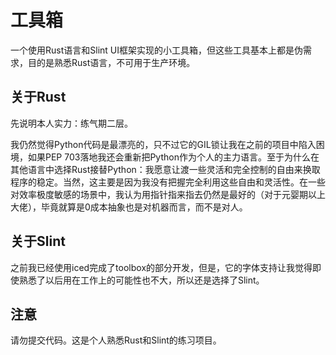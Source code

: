 # 工具箱

一个使用Rust语言和Slint UI框架实现的小工具箱，但这些工具基本上都是伪需求，目的是熟悉Rust语言，不可用于生产环境。

## 关于Rust

先说明本人实力：练气期二层。

我仍然觉得Python代码是最漂亮的，只不过它的GIL锁让我在之前的项目中陷入困境，如果PEP 703落地我还会重新把Python作为个人的主力语言。至于为什么在其他语言中选择Rust接替Python：我愿意让渡一些灵活和完全控制的自由来换取程序的稳定。当然，这主要是因为我没有把握完全利用这些自由和灵活性。在一些对效率极度敏感的场景中，我认为用指针指来指去仍然是最好的（对于元婴期以上大佬），毕竟就算是0成本抽象也是对机器而言，而不是对人。

## 关于Slint

之前我已经使用iced完成了toolbox的部分开发，但是，它的字体支持让我觉得即使熟悉了以后用在工作上的可能性也不大，所以还是选择了Slint。

## 注意

请勿提交代码。这是个人熟悉Rust和Slint的练习项目。
